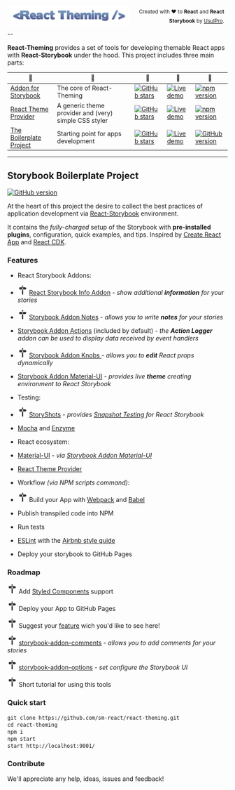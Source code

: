 
[<img src="doc/logo-small.png" align="left" class="logo" width="280"/>](https://github.com/sm-react/react-theming) 

<div align="right" style="margin: 8px;"><sub>Created with ❤︎ to <b>React</b> and <b>React Storybook</b> by <a href="https://twitter.com/UsulPro">UsulPro</a>.</sub></div>

--

**React-Theming** provides a set of tools for developing themable React apps with **React-Storybook** under the hood. This project includes three main parts:

 :small_blue_diamond: | :small_blue_diamond:  |  :small_blue_diamond:  | :small_blue_diamond:  |  :small_blue_diamond:  
------ | ----- | ------ | ---- | ----
[Addon for Storybook](https://github.com/sm-react/storybook-addon-material-ui) | The core of React-Theming | [![GitHub stars](https://img.shields.io/github/stars/sm-react/storybook-addon-material-ui.svg?style=social&label=Star)](https://github.com/sm-react/storybook-addon-material-ui) | [![Live demo](https://img.shields.io/badge/Live%20Demo-%20Storybook-brightgreen.svg)](https://sm-react.github.io/storybook-addon-material-ui) | [![npm version](https://badge.fury.io/js/storybook-addon-material-ui.svg)](https://badge.fury.io/js/storybook-addon-material-ui) 
[React Theme Provider](https://github.com/sm-react/react-theme-provider) | A generic theme provider and (very) simple CSS styler |  [![GitHub stars](https://img.shields.io/github/stars/sm-react/react-theme-provider.svg?style=social&label=Star)](https://github.com/sm-react/react-theme-provider) | [![Live demo](https://img.shields.io/badge/Live%20Demo-%20Storybook-brightgreen.svg)](https://sm-react.github.io/react-theme-provider) | [![npm version](https://badge.fury.io/js/react-theme-provider.svg)](https://badge.fury.io/js/react-theme-provider)  
[The Boilerplate Project](https://github.com/UsulPro/myjunkstaff/blob/master/docs/readme.md#storybook-boilerplate-project) | Starting point for apps development | [![GitHub stars](https://img.shields.io/github/stars/sm-react/react-theming.svg?style=social&label=Star)](https://github.com/sm-react/react-theming) | [![Live demo](https://img.shields.io/badge/Live%20Demo-%20Storybook-brightgreen.svg)](https://sm-react.github.io/react-theming) | [![GitHub version](https://badge.fury.io/gh/sm-react%2Freact-theming.svg)](https://badge.fury.io/gh/sm-react%2Freact-theming)

---

## Storybook Boilerplate Project

[![GitHub version](https://badge.fury.io/gh/sm-react%2Freact-theming.svg)](https://badge.fury.io/gh/sm-react%2Freact-theming)


At the heart of this project the desire to collect the best practices of application development via [React-Storybook](https://github.com/storybooks/react-storybook) environment.

It contains the *fully-charged* setup of the Storybook with **pre-installed plugins**, configuration, quick examples, and tips. Inspired by [Create React App](https://github.com/facebookincubator/create-react-app) and [React CDK](https://github.com/kadirahq/react-cdk).

### Features

- React Storybook Addons:

 - [<img src="doc/msm.png" alt="Milestone" width="22">](#roadmap) [React Storybook Info Addon](https://github.com/storybooks/react-storybook-addon-info) - *show additional <b>information</b> for your stories*

 - [<img src="doc/msm.png" alt="Milestone" width="22">](#roadmap) [Storybook Addon Notes](https://github.com/storybooks/storybook-addon-notes) - *allows you to write <b>notes</b> for your stories*

 - [Storybook Addon Actions](https://github.com/storybooks/storybook-addon-actions) (included by default) - *the <b>Action Logger</b> addon can be used to display data received by event handlers*

 - [<img src="doc/msm.png" alt="Milestone" width="22">](#roadmap) [Storybook Addon Knobs ](https://github.com/storybooks/storybook-addon-knobs) - *allows you to <b>edit</b> React props dynamically*

 - [Storybook Addon Material-UI](https://github.com/sm-react/storybook-addon-material-ui) - *provides live <b>theme</b> creating environment to React Storybook*

- Testing:

 - [<img src="doc/msm.png" alt="Milestone" width="22">](#roadmap) [StoryShots](https://github.com/storybooks/storyshots) - *provides [Snapshot Testing](https://facebook.github.io/jest/blog/2016/07/27/jest-14.html) for React Storybook*
 
 - [Mocha](https://github.com/mochajs/mocha) and [Enzyme](https://github.com/airbnb/enzyme)

- React ecosystem:

 - [Material-UI](http://www.material-ui.com/#/) - *via [Storybook Addon Material-UI](https://github.com/sm-react/storybook-addon-material-ui)*
 
 - [React Theme Provider](https://github.com/sm-react/react-theme-provider)

- Workflow *(via NPM scripts command)*:

 - [<img src="doc/msm.png" alt="Milestone" width="22">](#roadmap) Build your App with [Webpack](https://github.com/webpack/webpack) and [Babel](https://github.com/babel/babel)
 
 - Publish transpiled code into NPM
 
 - Run tests

 - [ESLint](https://github.com/eslint/eslint) with the [Airbnb style guide](https://github.com/airbnb/javascript)
 
 - Deploy your storybook to GitHub Pages
 

### Roadmap

[<img src="doc/msm.png" alt="Milestone" width="22">](#roadmap) Add [Styled Components](https://github.com/styled-components/styled-components) support

[<img src="doc/msm.png" alt="Milestone" width="22">](#roadmap) Deploy your App to GitHub Pages

[<img src="doc/msm.png" alt="Milestone" width="22">](#roadmap) Suggest your [feature](/../../issues) wich you'd like to see here!

[<img src="doc/msm.png" alt="Milestone" width="22">](#roadmap) [storybook-addon-comments](https://github.com/storybooks/storybook-addon-comments) - *allows you to add comments for your stories*

[<img src="doc/msm.png" alt="Milestone" width="22">](#roadmap) [storybook-addon-options](https://github.com/storybooks/storybook-addon-options) - *set configure the Storybook UI*

[<img src="doc/msm.png" alt="Milestone" width="22">](#roadmap) Short tutorial for using this tools

### Quick start

```shell
git clone https://github.com/sm-react/react-theming.git
cd react-theming
npm i
npm start
start http://localhost:9001/
```

### Contribute

We'll appreciate any help, ideas, issues and feedback!

